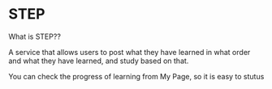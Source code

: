 # STEP

What is STEP??

A service that allows users to post what they have learned in what order and what they have learned, and study based on that.

You can check the progress of learning from My Page, so it is easy to stutus
